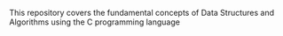 This repository covers the fundamental concepts of Data Structures and Algorithms using the C programming language 
